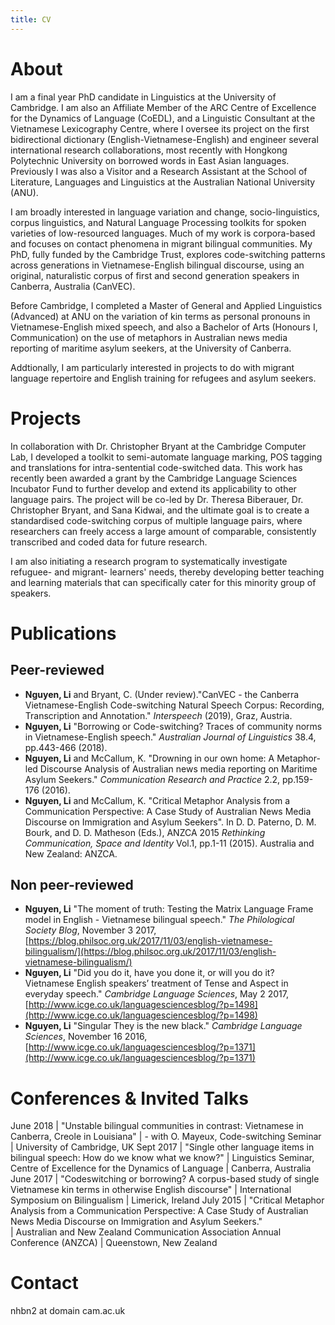 ```yaml
---
title: CV
---
```


# About

I am a final year PhD candidate in Linguistics at the University of Cambridge. I am also an Affiliate Member of the ARC Centre of Excellence for the Dynamics of Language (CoEDL), and a Linguistic Consultant at the Vietnamese Lexicography Centre, where I oversee its project on the first bidirectional dictionary (English-Vietnamese-English) and engineer several international research collaborations, most recently with Hongkong Polytechnic University on borrowed words in East Asian languages. Previously I was also a Visitor and a Research Assistant at the School of Literature, Languages and Linguistics at the Australian National University (ANU). 

I am broadly interested in language variation and change, socio-linguistics, corpus linguistics, and Natural Language Processing toolkits for spoken varieties of low-resourced languages. Much of my work is corpora-based and focuses on contact phenomena in migrant bilingual communities. My PhD, fully funded by the Cambridge Trust, explores code-switching patterns across generations in Vietnamese-English bilingual discourse, using an original, naturalistic corpus of first and second generation speakers in Canberra, Australia (CanVEC). 

Before Cambridge, I completed a Master of General and Applied Linguistics (Advanced) at ANU on the variation of kin terms as personal pronouns in Vietnamese-English mixed speech, and also a Bachelor of Arts (Honours I, Communication) on the use of metaphors in Australian news media reporting of maritime asylum seekers, at the University of Canberra.

Addtionally, I am particularly interested in projects to do with migrant language repertoire and English training for refugees and asylum seekers. 

# Projects

In collaboration with Dr. Christopher Bryant at the Cambridge Computer Lab, I developed a toolkit to semi-automate language marking, POS tagging and translations for intra-sentential code-switched data. This work has recently been awarded a grant by the Cambridge Language Sciences Incubator Fund to further develop and extend its applicability to other language pairs. The project will be co-led by Dr. Theresa Biberauer, Dr. Christopher Bryant, and Sana Kidwai, and the ultimate goal is to create a standardised code-switching corpus of multiple language pairs, where researchers can freely access a large amount of comparable, consistently transcribed and coded data for future research. 

I am also initiating a research program to systematically investigate refuguee- and migrant- learners' needs, thereby developing better teaching and learning materials that can specifically cater for this minority group of speakers.  


# Publications

## Peer-reviewed

+ **Nguyen, Li** and Bryant, C. (Under review)."CanVEC - the Canberra Vietnamese-English Code-switching Natural Speech Corpus: Recording, Transcription and Annotation." *Interspeech* (2019), Graz, Austria. 
+ **Nguyen, Li** "Borrowing or Code-switching? Traces of community norms in Vietnamese-English speech." *Australian Journal of Linguistics* 38.4, pp.443-466 (2018). 
+ **Nguyen, Li** and McCallum, K. "Drowning in our own home: A Metaphor-led Discourse Analysis of Australian news media reporting on Maritime Asylum Seekers." *Communication Research and Practice* 2.2, pp.159-176 (2016). 
+ **Nguyen, Li** and McCallum, K. "Critical Metaphor Analysis from a Communication Perspective: A Case Study of Australian News Media Discourse on Immigration and Asylum Seekers". In D. D. Paterno, D. M. Bourk, and D. D. Matheson (Eds.), ANZCA 2015 *Rethinking Communication, Space and Identity* Vol.1, pp.1-11 (2015). Australia and New Zealand: ANZCA.

## Non peer-reviewed

+ **Nguyen, Li** "The moment of truth: Testing the Matrix Language Frame model in English - Vietnamese bilingual speech." *The Philological Society Blog*, November 3 2017, [https://blog.philsoc.org.uk/2017/11/03/english-vietnamese-bilingualism/](https://blog.philsoc.org.uk/2017/11/03/english-vietnamese-bilingualism/) 
+ **Nguyen, Li** "Did you do it, have you done it, or will you do it? Vietnamese English speakers’ treatment of Tense and Aspect in everyday speech." *Cambridge Language Sciences*, May 2 2017, [http://www.icge.co.uk/languagesciencesblog/?p=1498](http://www.icge.co.uk/languagesciencesblog/?p=1498)
+ **Nguyen, Li** "Singular They is the new black." *Cambridge Language Sciences*, November 16 2016, 
[http://www.icge.co.uk/languagesciencesblog/?p=1371](http://www.icge.co.uk/languagesciencesblog/?p=1371)

# Conferences & Invited Talks

June 2018 | "Unstable bilingual communities in contrast: Vietnamese in Canberra, Creole in Louisiana" 
| - with O. Mayeux, Code-switching Seminar
| University of Cambridge, UK
Sept 2017 | "Single other language items in bilingual speech: How do we know what we know?"
| Linguistics Seminar, Centre of Excellence for the Dynamics of Language 
| Canberra, Australia
June 2017 | "Codeswitching or borrowing? A corpus-based study of single Vietnamese kin terms in otherwise English discourse" 
| International Symposium on Bilingualism
| Limerick, Ireland
July 2015 | "Critical Metaphor Analysis from a Communication Perspective: A Case Study of Australian News Media Discourse on Immigration and Asylum Seekers."  
| Australian and New Zealand Communication Association Annual Conference (ANZCA)
| Queenstown, New Zealand


# Contact
nhbn2 at domain cam.ac.uk
